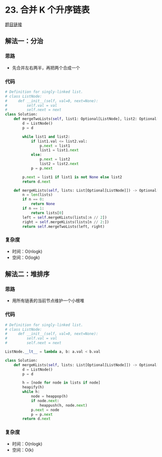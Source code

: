 # 23. 合并 K 个升序链表

[题目链接](https://leetcode.cn/problems/merge-k-sorted-lists/description/)

## 解法一：分治

### 思路

- 先合并左右两半，再把两个合成一个

### 代码

```py
# Definition for singly-linked list.
# class ListNode:
#     def __init__(self, val=0, next=None):
#         self.val = val
#         self.next = next
class Solution:
    def mergeTwoLists(self, list1: Optional[ListNode], list2: Optional[ListNode]):
        d = ListNode()
        p = d

        while list1 and list2:
            if list1.val <= list2.val:
                p.next = list1
                list1 = list1.next
            else:
                p.next = list2
                list2 = list2.next
            p = p.next

        p.next = list1 if list1 is not None else list2
        return d.next

    def mergeKLists(self, lists: List[Optional[ListNode]]) -> Optional[ListNode]:
        n = len(lists)
        if n == 0:
            return None
        if n == 1:
            return lists[0]
        left = self.mergeKLists(lists[:n // 2])
        right = self.mergeKLists(lists[n // 2:])
        return self.mergeTwoLists(left, right)
```

### 复杂度

- 时间：O(nlogk)
- 空间：O(logk)

## 解法二：堆排序

### 思路

- 用所有链表的当前节点维护一个小根堆

### 代码

```py
# Definition for singly-linked list.
# class ListNode:
#     def __init__(self, val=0, next=None):
#         self.val = val
#         self.next = next

ListNode.__lt__ = lambda a, b: a.val < b.val

class Solution:
    def mergeKLists(self, lists: List[Optional[ListNode]]) -> Optional[ListNode]:
        d = ListNode()        
        p = d

        h = [node for node in lists if node]
        heapify(h)
        while h:
            node = heappop(h)
            if node.next:
                heappush(h, node.next)
            p.next = node
            p = p.next
        return d.next
```

### 复杂度

- 时间：O(nlogk)
- 空间：O(k)
